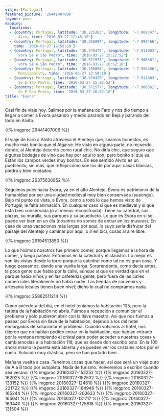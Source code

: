 ```yaml
---
viaje: [Portugal]
featured_picture: '26441407006'
layout: post
mapping:
  locations:
  - {country: Portugal, latitude: '38.225263', longitude: '-7.869347', place: Vila
      Alva, time: '2016-03-27 12:46:10'}
  - {country: Portugal, latitude: '38.256094', longitude: '-7.992466', place: Alvito,
    time: '2016-03-27 12:58:18'}
  - {country: Portugal, latitude: '38.570475', longitude: '-7.911083', place: "É\
      vora Sé e São Pedro", time: '2016-03-27 15:22:52'}
  - {country: Portugal, latitude: '38.571577', longitude: '-7.906361', place: "É\
      vora Sé e São Pedro", time: '2016-03-27 16:52:18'}
  - {country: Portugal, latitude: '38.256094', longitude: '-7.992466', place: Alvito
      Municipality, time: '2016-03-27 12:58:18'}
  - {country: Portugal, latitude: '38.570475', longitude: '-7.911083', place: Evora
      Se E Sao Pedro, time: '2016-03-27 15:22:52'}
  - {country: Portugal, latitude: '38.571577', longitude: '-7.906361', place: Evora
      Se E Sao Pedro, time: '2016-03-27 16:52:18'}
title: "Évora"
---
```

Casi fin de viaje hoy. Salimos por la mañana de Faro y nos dio tiempo a llegar a comer a Évora pasando y medio parando en Beja y parando del todo en Alvito.

{{% imgproc 26441407006 %}}

El viaje de Faro a Alvito atraviesa el Alentejo que, seamos honestos, es mucho más bonito que el Algarve. He visto en alguna parte, no recuerdo donde, al Alentejo descrito como rural chic. No diría chic, que seguro que algunas bodegas de vino que hay por aquí lo son, pero bonito sí que es. Están los campos verdes muy bonitos. En ese sentido Alvito es un pueblecito, sin más, que refleja cómo son los de por aquí: casas blancas, piedra y bien cuidados.

{{% imgproc 26375030952 %}}

Seguimos pues hacia Évora, ya en el alto Alentejo. Évora es patrimonio de la humanidad por ser una ciudad medieval muy bien conservada (supongo). Bajo mi punto de vista, a Évora, como a todo lo que hemos visto de Portugal, le falta animación. En cualquier caso sí que es medieval y sí que está bien conservada (o al menos reconstruida). Tiene su catedral, sus plazas, su muralla, sus parques y su acueducto. Lo que es Évora en sí se puede ver bien en un día (nosotros no somos de entrar en los museos). En caso de unas vacaciones más largas por aquí, lo suyo sería disfrutar del paisaje del Alentejo y caminar por aquí, o ir en bici, cosas al aire libre.

{{% imgproc 26194513850 %}}

Lo que hicimos nosotros fue primero comer, porque llegamos a la hora de comer, y luego pasear. Entramos en la catedral y el claustro. Lo mejor es son las vistas desde la torre porque la catedral como tal no es gran cosa. Y luego paseamos, dando una vuelta larga. Sorprendente, como decía antes, la poca gente que había por la calle, aunque sí que es verdad que en el parque había niños y en las cafeterías gente, pero fuera de las calles comerciales literalmente no había nadie. Las tiendas de souvenirs y artesanía locales tienen buen nivel; dicho lo cual no compramos nada.

{{% imgproc 25862511214 %}}

Como anécdota del día, en el hotel teníamos la habitación 105, pero la tarjeta de la habitación no abría. Fuimos a recepción a comunicar el problema y sólo pudieron abrir con la llave maestra. Así que nos fuimos a pasear por Évora sin llave de la habitación, dejando a los del hotel encargados de solucionar el problema. Cuando volvimos al hotel, nos dijeron que no habían podido entrar en la habitación, que habían entrado por la ventana rompiendo el cristal para poder acceder a nuestras cosas y cambiárnoslas a la habitación 118, que es desde don escribo esto. En la 105 ahora mismo la puerta está abierta y se pueden ver los cristales rotos por el suelo. Solución muy drástica, pero se han portado bien.

Mañana vuelta a casa. Tenemos cosas que hacer, así que será un viaje puro de A a B todo por autopista. Nada de turismo. Volveremos a escribir cuando sea verano.
{{% imgproc 20160327-152252 %}}
{{% imgproc 20160327-162025 %}}
{{% imgproc 20160327-152532 %}}
{{% imgproc 20160327-133152 %}}
{{% imgproc 20160327-124610 %}}
{{% imgproc 20160327-221722 %}}
{{% imgproc 20160327-164946 %}}
{{% imgproc 20160327-165244 %}}
{{% imgproc 20160327-203633 %}}
{{% imgproc 20160327-165041 %}}
{{% imgproc 20160327-131717 %}}
{{% imgproc 20160327-163440 %}}
{{% imgproc 20160327-125818 %}}
{{% imgproc 20160327-131504 %}}